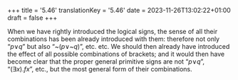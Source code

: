 +++
title = '5.46'
translationKey = '5.46'
date = 2023-11-26T13:02:22+01:00
draft = false
+++

When we have rightly introduced the logical signs, the sense of all their combinations has been already introduced with them: therefore not only “<span class="mathmode"><var>p</var><span class="mathrel"><span class="symbol">∨</span></span><var>q</var></span>” but also “<span class="mathmode"><span class="mathop">~</span>(<var>p</var><span class="mathrel"><span class="symbol">∨</span></span><span class="mathop">~</span><var>q</var>)</span>”, etc. etc. We should then already have introduced the effect of all possible combinations of brackets; and it would then have become clear that the proper general primitive signs are not “<span class="mathmode"><var>p</var><span class="mathrel"><span class="symbol">∨</span></span><var>q</var></span>”, “<span class="mathmode"><span class="quant">(<span class="symbol">∃</span><var>x</var>).</span><var>fx</var></span>”, etc., but the most general form of their combinations.
